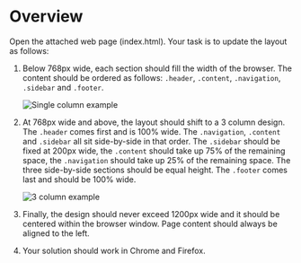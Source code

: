 # Overview

Open the attached web page (index.html). Your task is to update the layout
as follows:

1. Below 768px wide, each section should fill the width of the browser. The
   content should be ordered as follows: `.header`, `.content`, `.navigation`,
   `.sidebar` and `.footer`.

   ![Single column example](https://github.com/o3world/front-end-interview/blob/feature-revisions-062017/3-content-order/default.png)

2. At 768px wide and above, the layout should shift to a 3 column design. The
   `.header` comes first and is 100% wide. The `.navigation`, `.content` and
   `.sidebar` all sit side-by-side in that order. The `.sidebar` should be
   fixed at 200px wide, the `.content` should take up 75% of the remaining
   space, the `.navigation` should take up 25% of the remaining space. The  
   three side-by-side sections should be equal height. The `.footer` comes last
   and should be 100% wide.

   ![3 column example](https://github.com/o3world/front-end-interview/blob/feature-revisions-062017/3-content-order/3-col.png)

3. Finally, the design should never exceed 1200px wide and it should be
   centered within the browser window. Page content should always
   be aligned to the left.

4. Your solution should work in Chrome and Firefox.
